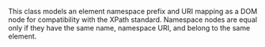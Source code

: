This class models an element namespace prefix and URI mapping as a DOM node for compatibility with the XPath standard. Namespace nodes are equal only if they have the same name, namespace URI, and belong to the same element.